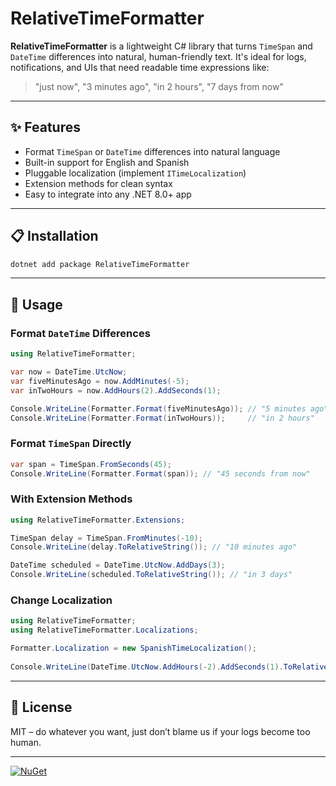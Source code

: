 # RelativeTimeFormatter

**RelativeTimeFormatter** is a lightweight C# library that turns `TimeSpan` and `DateTime` differences into natural, human-friendly text.
It's ideal for logs, notifications, and UIs that need readable time expressions like:

> "just now", "3 minutes ago", "in 2 hours", "7 days from now"

---

## ✨ Features

* Format `TimeSpan` or `DateTime` differences into natural language
* Built-in support for English and Spanish
* Pluggable localization (implement `ITimeLocalization`)
* Extension methods for clean syntax
* Easy to integrate into any .NET 8.0+ app

---

## 📋 Installation

```bash
dotnet add package RelativeTimeFormatter
```

---

## 🚀 Usage

### Format `DateTime` Differences

```csharp
using RelativeTimeFormatter;

var now = DateTime.UtcNow;
var fiveMinutesAgo = now.AddMinutes(-5);
var inTwoHours = now.AddHours(2).AddSeconds(1);

Console.WriteLine(Formatter.Format(fiveMinutesAgo)); // "5 minutes ago"
Console.WriteLine(Formatter.Format(inTwoHours));     // "in 2 hours"
```

### Format `TimeSpan` Directly

```csharp
var span = TimeSpan.FromSeconds(45);
Console.WriteLine(Formatter.Format(span)); // "45 seconds from now"
```

### With Extension Methods

```csharp
using RelativeTimeFormatter.Extensions;

TimeSpan delay = TimeSpan.FromMinutes(-10);
Console.WriteLine(delay.ToRelativeString()); // "10 minutes ago"

DateTime scheduled = DateTime.UtcNow.AddDays(3);
Console.WriteLine(scheduled.ToRelativeString()); // "in 3 days"
```

### Change Localization

```csharp
using RelativeTimeFormatter;
using RelativeTimeFormatter.Localizations;

Formatter.Localization = new SpanishTimeLocalization();
 
Console.WriteLine(DateTime.UtcNow.AddHours(-2).AddSeconds(1).ToRelativeString()); // "hace 2 horas"
```

---

## 📄 License

MIT – do whatever you want, just don’t blame us if your logs become too human.

---

[![NuGet](https://img.shields.io/nuget/v/RelativeTimeFormatter.svg)](https://www.nuget.org/packages/RelativeTimeFormatter)
